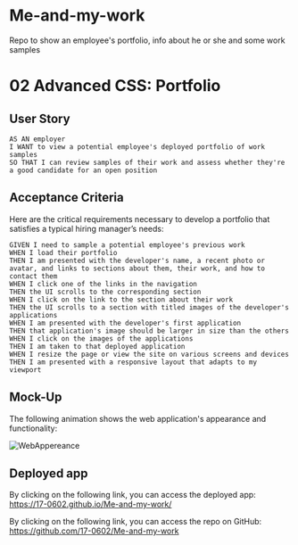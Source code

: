 # Me-and-my-work
Repo to show an employee's portfolio, info about he or she and some work samples

# 02 Advanced CSS: Portfolio

## User Story

```
AS AN employer
I WANT to view a potential employee's deployed portfolio of work samples
SO THAT I can review samples of their work and assess whether they're a good candidate for an open position
```


## Acceptance Criteria

Here are the critical requirements necessary to develop a portfolio that satisfies a typical hiring manager’s needs:

```
GIVEN I need to sample a potential employee's previous work
WHEN I load their portfolio
THEN I am presented with the developer's name, a recent photo or avatar, and links to sections about them, their work, and how to contact them
WHEN I click one of the links in the navigation
THEN the UI scrolls to the corresponding section
WHEN I click on the link to the section about their work
THEN the UI scrolls to a section with titled images of the developer's applications
WHEN I am presented with the developer's first application
THEN that application's image should be larger in size than the others
WHEN I click on the images of the applications
THEN I am taken to that deployed application
WHEN I resize the page or view the site on various screens and devices
THEN I am presented with a responsive layout that adapts to my viewport
```


## Mock-Up

The following animation shows the web application's appearance and functionality:

![WebAppereance](assets/images/02-advanced-css-homework-demo.gif)

## Deployed app
By clicking on the following link, you can access the deployed app: <link>https://17-0602.github.io/Me-and-my-work/</link>


By clicking on the following link, you can access the repo on GitHub: <link>https://github.com/17-0602/Me-and-my-work</link>